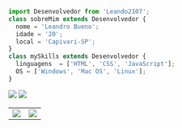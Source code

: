 ```ts
import Desenvolvedor from 'Leando2107';
class sobreMim extends Desenvolvedor {
  nome = 'Leandro Bueno';
  idade = '20';
  local = 'Capivari-SP';
}
class mySkills extends Desenvolvedor {
  linguagens  = ['HTML', 'CSS', 'JavaScript'];
  OS = ['Windows', 'Mac OS', 'Linux'];
}
```
<img src="https://media0.giphy.com/media/bGgsc5mWoryfgKBx1u/giphy.gif?cid=6c09b952wpzia1o05qzmms35mf0ckc80u3hkiu5zo7x7nlen&ep=v1_gifs_search&rid=giphy.gif&ct=g">
<img src="https://github-profile-summary-cards.vercel.app/api/cards/profile-details?username=Leando2107&theme=github_dark"/>
<table>
  <tr>
    <td><img src="https://github-readme-stats.vercel.app/api/top-langs/?username=Leando2107&theme=github_dark&hide_langs_below=1" /></td>
    <td><img src="https://github-readme-stats-git-masterrstaa-rickstaa.vercel.app/api?username=Leando2107&&theme=github_dark"/></td>
  </tr>
</table>
<!--
**Leando2107/Leando2107** is a ✨ _special_ ✨ repository because its `README.md` (this file) appears on your GitHub profile.

Here are some ideas to get you started:

- 🔭 I’m currently working on ...
- 🌱 I’m currently learning ...
- 👯 I’m looking to collaborate on ...
- 🤔 I’m looking for help with ...
- 💬 Ask me about ...
- 📫 How to reach me: ...
- 😄 Pronouns: ...
- ⚡ Fun fact: ...
-->
